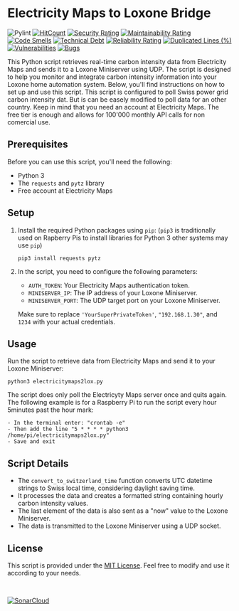 # Electricity Maps to Loxone Bridge

![Pylint](https://github.com/marcelschreiner/electricitymaps-to-loxone/actions/workflows/pylint.yml/badge.svg)
[![HitCount](https://hits.dwyl.com/marcelschreiner/electricitymaps-to-loxone.svg?style=flat)](http://hits.dwyl.com/marcelschreiner/electricitymaps-to-loxone)
[![Security Rating](https://sonarcloud.io/api/project_badges/measure?project=marcelschreiner_electricitymaps-to-loxone&metric=security_rating)](https://sonarcloud.io/summary/new_code?id=marcelschreiner_electricitymaps-to-loxone)
[![Maintainability Rating](https://sonarcloud.io/api/project_badges/measure?project=marcelschreiner_electricitymaps-to-loxone&metric=sqale_rating)](https://sonarcloud.io/summary/new_code?id=marcelschreiner_electricitymaps-to-loxone)
[![Code Smells](https://sonarcloud.io/api/project_badges/measure?project=marcelschreiner_electricitymaps-to-loxone&metric=code_smells)](https://sonarcloud.io/summary/new_code?id=marcelschreiner_electricitymaps-to-loxone)
[![Technical Debt](https://sonarcloud.io/api/project_badges/measure?project=marcelschreiner_electricitymaps-to-loxone&metric=sqale_index)](https://sonarcloud.io/summary/new_code?id=marcelschreiner_electricitymaps-to-loxone)
[![Reliability Rating](https://sonarcloud.io/api/project_badges/measure?project=marcelschreiner_electricitymaps-to-loxone&metric=reliability_rating)](https://sonarcloud.io/summary/new_code?id=marcelschreiner_electricitymaps-to-loxone)
[![Duplicated Lines (%)](https://sonarcloud.io/api/project_badges/measure?project=marcelschreiner_electricitymaps-to-loxone&metric=duplicated_lines_density)](https://sonarcloud.io/summary/new_code?id=marcelschreiner_electricitymaps-to-loxone)
[![Vulnerabilities](https://sonarcloud.io/api/project_badges/measure?project=marcelschreiner_electricitymaps-to-loxone&metric=vulnerabilities)](https://sonarcloud.io/summary/new_code?id=marcelschreiner_electricitymaps-to-loxone)
[![Bugs](https://sonarcloud.io/api/project_badges/measure?project=marcelschreiner_electricitymaps-to-loxone&metric=bugs)](https://sonarcloud.io/summary/new_code?id=marcelschreiner_electricitymaps-to-loxone)

This Python script retrieves real-time carbon intensity data from Electricity Maps and sends it to a Loxone Miniserver using UDP. The script is designed to help you monitor and integrate carbon intensity information into your Loxone home automation system. Below, you'll find instructions on how to set up and use this script.
This script is configured to poll Swiss power grid carbon intensity dat. But is can be easely modified to poll data for an other country.
Keep in mind that you need an account at Electricity Maps. The free tier is enough and allows for 100'000 monthly API calls for non comercial use.

## Prerequisites

Before you can use this script, you'll need the following:

- Python 3
- The `requests` and `pytz` library
- Free account at Electricity Maps

## Setup

1. Install the required Python packages using `pip`:
  (`pip3` is traditionally used on Rapberry Pis to install libraries for Python 3 other systems may use `pip`)

   ```shell
   pip3 install requests pytz
   ```

2. In the script, you need to configure the following parameters:

   - `AUTH_TOKEN`: Your Electricity Maps authentication token.
   - `MINISERVER_IP`: The IP address of your Loxone Miniserver.
   - `MINISERVER_PORT`: The UDP target port on your Loxone Miniserver.
  
   Make sure to replace `'YourSuperPrivateToken'`, `"192.168.1.30"`, and `1234` with your actual credentials.

## Usage

Run the script to retrieve data from Electricity Maps and send it to your Loxone Miniserver:

```shell
python3 electricitymaps2lox.py
```

The script does only poll the Electricyty Maps server once and quits again. The following example is for a Raspberry Pi to run the script every hour 5minutes past the hour mark:

```shell
- In the terminal enter: "crontab -e"
- Then add the line "5 * * * * python3 /home/pi/electricitymaps2lox.py"
- Save and exit
```

## Script Details

- The `convert_to_switzerland_time` function converts UTC datetime strings to Swiss local time, considering daylight saving time.
- It processes the data and creates a formatted string containing hourly carbon intensity values.
- The last element of the data is also sent as a "now" value to the Loxone Miniserver.
- The data is transmitted to the Loxone Miniserver using a UDP socket.

## License

This script is provided under the [MIT License](LICENSE.md). Feel free to modify and use it according to your needs.

<br />

[![SonarCloud](https://sonarcloud.io/images/project_badges/sonarcloud-black.svg)](https://sonarcloud.io/summary/new_code?id=marcelschreiner_electricitymaps-to-loxone)

